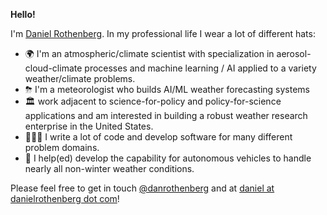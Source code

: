 **Hello!**

I'm [Daniel Rothenberg](https://www.linkedin.com/in/rothenbergdaniel/). In my professional life I wear a lot of different hats:

- 🌍 I'm an atmospheric/climate scientist with specialization in aerosol-cloud-climate processes and machine learning / AI applied to a variety weather/climate problems.
- ⛈ I'm a meteorologist who builds AI/ML weather forecasting systems
- 🏛  work adjacent to science-for-policy and policy-for-science applications and am interested in building a robust weather research enterprise in the United States.
- 👨🏻‍💻 I write a lot of code and develop software for many different problem domains.
- 🚗 I help(ed) develop the capability for autonomous vehicles to handle nearly all non-winter weather conditions.

Please feel free to get in touch [@danrothenberg](https://twitter.com/danrothenberg) and at [daniel at danielrothenberg dot com](mailto://daniel@danielrothenberg.com)!
